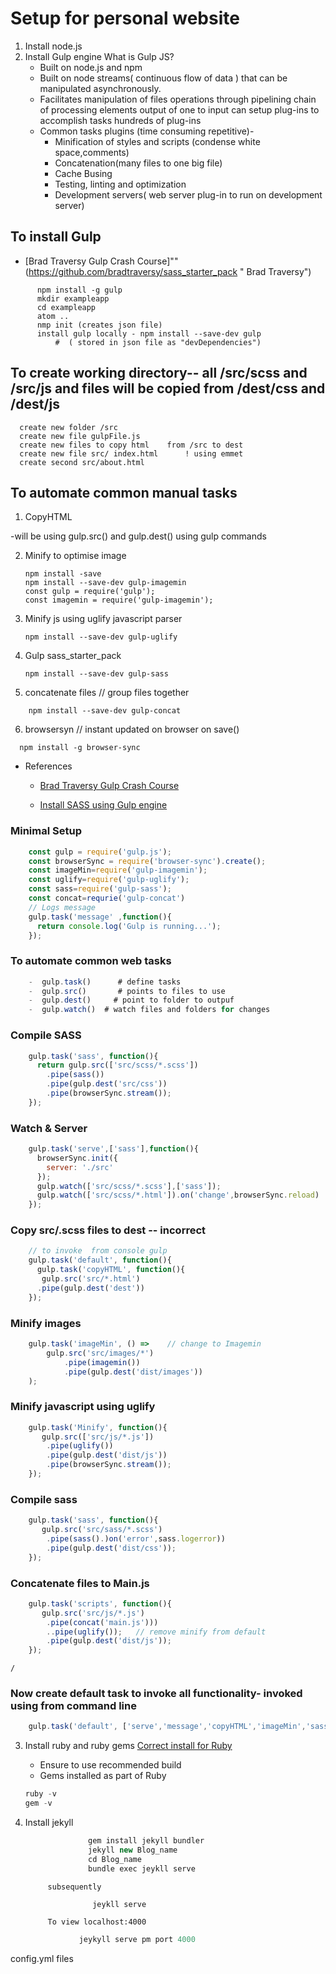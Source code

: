 
# Setup for personal website
1. Install node.js
2. Install Gulp engine
    What is Gulp JS?
      + Built on node.js and npm
      + Built on node streams( continuous flow of data ) that can be manipulated  asynchronously.
      + Facilitates manipulation of files operations through pipelining chain of processing elements output of one to input can setup plug-ins to accomplish tasks hundreds of plug-ins
      + Common tasks plugins (time consuming repetitive)-
        + Minification of styles and scripts
                      (condense white space,comments)
        + Concatenation(many files to one big file)
        + Cache Busing
        + Testing, linting and optimization
        + Development  servers( web server plug-in to run on development server)

## To install Gulp        
+  [Brad Traversy Gulp Crash Course]""(https://github.com/bradtraversy/sass_starter_pack " Brad Traversy")

  ```
        npm install -g gulp
        mkdir exampleapp
        cd exampleapp
        atom ..
        nmp init (creates json file)
        install gulp locally - npm install --save-dev gulp
            #  ( stored in json file as "devDependencies")
  ```

## To create working directory-- all /src/scss and /src/js and files will be copied from /dest/css and /dest/js
      create new folder /src
      create new file gulpFile.js
      create new files to copy html    from /src to dest
      create new file src/ index.html      ! using emmet
      create second src/about.html

## To automate common manual tasks
  1. CopyHTML

   -will be using gulp.src() and gulp.dest() using gulp commands

  2. Minify to optimise image
        ```
        npm install -save
        npm install --save-dev gulp-imagemin
        const gulp = require('gulp');
        const imagemin = require('gulp-imagemin');

        ```
  3. Minify js using uglify  javascript parser
        ```
        npm install --save-dev gulp-uglify
        ```

  4. Gulp sass_starter_pack
      ```
      npm install --save-dev gulp-sass
      ```

  5. concatenate files // group files together
  ```
      npm install --save-dev gulp-concat
  ```

  6. browsersyn // instant updated on browser on save()
  ```
    npm install -g browser-sync
  ```

  + References
    +  [Brad Traversy Gulp Crash Course](https://www.youtube.com/watch?v=1rw9MfIleEg " Brad Traversy")

    + [Install SASS using Gulp engine](https://www.youtube.com/watch?v=rmXVmfx3rNo "Brad Traversy")


### Minimal Setup
```javascript
    const gulp = require('gulp.js');
    const browserSync = require('browser-sync').create();
    const imageMin=require('gulp-imagemin');
    const uglify=require('gulp-uglify');
    const sass=require('gulp-sass');
    const concat=requrie('gulp-concat')
    // Logs message
    gulp.task('message' ,function(){
      return console.log('Gulp is running...');
    });
```

### To automate common web tasks
```javascript
    -  gulp.task()      # define tasks
    -  gulp.src()       # points to files to use
    -  gulp.dest()     # point to folder to outpuf
    -  gulp.watch()  # watch files and folders for changes
```
### Compile SASS
```javascript
    gulp.task('sass', function(){
      return gulp.src(['src/scss/*.scss'])
        .pipe(sass())
        .pipe(gulp.dest('src/css'))
        .pipe(browserSync.stream());
    });
```
### Watch & Server
```javascript
    gulp.task('serve',['sass'],function(){
      browserSync.init({
        server: './src'
      });
      gulp.watch(['src/scss/*.scss'],['sass']);
      gulp.watch(['src/scss/*.html']).on('change',browserSync.reload)
    });
```

### Copy src/.scss files to dest  -- incorrect
```javascript    
    // to invoke  from console gulp
    gulp.task('default', function(){
      gulp.task('copyHTML', function(){
       gulp.src('src/*.html')
      .pipe(gulp.dest('dest'))
    });
```

### Minify images
```javascript
    gulp.task('imageMin', () =>    // change to Imagemin
    	gulp.src('src/images/*')
    		.pipe(imagemin())
    		.pipe(gulp.dest('dist/images'))
    );
```
### Minify javascript using uglify
```javascript
    gulp.task('Minify', function(){
       gulp.src(['src/js/*.js'])
        .pipe(uglify())
        .pipe(gulp.dest('dist/js'))
        .pipe(browserSync.stream());
    });
```

### Compile sass
```javascript
    gulp.task('sass', function(){
       gulp.src('src/sass/*.scss')
        .pipe(sass().)on('error',sass.logerror))
        .pipe(gulp.dest('dist/css'));
    });
```
### Concatenate files to Main.js
```javascript
    gulp.task('scripts', function(){
       gulp.src('src/js/*.js')
        .pipe(concat('main.js')))
        ..pipe(uglify());   // remove minify from default
        .pipe(gulp.dest('dist/js'));
    });
```
    /

### Now  create default task to invoke all functionality- invoked using  from command line
```javascript
    gulp.task('default', ['serve','message','copyHTML','imageMin','sass','scripts']);
```


3. Install ruby and ruby gems
[Correct install for Ruby](https://rubyinstaller.org/ " Ruby Install")
      - Ensure to use recommended build
      - Gems installed as part of Ruby
      ```javascript
      ruby -v
      gem -v
      ```

4. Install jekyll
    ```javascript
                  gem install jekyll bundler
                  jekyll new Blog_name
                  cd Blog_name
                  bundle exec jeykll serve
      ```

            subsequently

    ```javascript  
                   jeykll serve
    ```
            To view localhost:4000
      ```javascript
                  jeykyll serve pm port 4000
      ```


config.yml files
